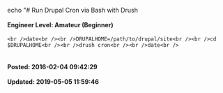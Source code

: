echo "# Run Drupal Cron via Bash with Drush<br /><br />**Engineer Level: Amateur (Beginner)**<br /><br />```<br />date<br /><br />DRUPALHOME=/path/to/drupal/site<br /><br />cd $DRUPALHOME<br /><br />drush cron<br /><br />date<br />```<br /><br /><br />**Posted: 2016-02-04 09:42:29**<br /><br />**Updated: 2019-05-05 11:59:46**<br /><br />
